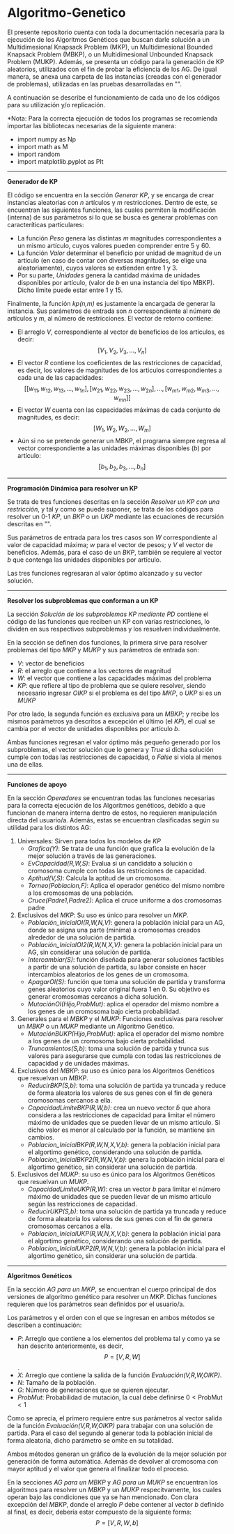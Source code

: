 # Algoritmo-Genetico
El presente repositorio cuenta con toda la documentación necesaria para la ejecución de los Algoritmos Genéticos que buscan darle solución a un Multidimesional Knapsack Problem (MKP), un Multidimesional Bounded Knapsack Problem (MBKP), o un Multidimesional Unbounded Knapsack Problem (MUKP). Además, se presenta un código para la generación de KP aleatorios, utilizados con el fin de probar la eficiencia de los AG. De igual manera, se anexa una carpeta de las instancias (creadas con el generador de problemas), utilizadas en las pruebas desarrolladas en "".

A continuación se describe el funcionamiento de cada uno de los códigos para su utilización y/o replicación.

*Nota: Para la correcta ejecución de todos los programas se recomienda importar las bibliotecas necesarias de la siguiente manera:
 * import numpy as Np
 * import math as M
 * import random
 * import matplotlib.pyplot as Plt
-----------------------------------------------------------------------------------
**Generador de KP**

El código se encuentra en la sección *Generar KP*, y se encarga de crear instancias aleatorias con *n* artículos y *m* restricciones. Dentro de este, se encuentran las siguientes funciones, las cuales permiten la modificación (interna) de sus parámetros si lo que se busca es generar problemas con caracteríticas particulares:
* La función *Peso* genera las distintas *m* magnitudes correspondientes a un mismo artículo, cuyos valores pueden comprender entre 5 y 60. 
* La función *Valor* determinar el beneficio por unidad de magnitud de un artículo (en caso de contar con diversas magnitudes, se elige una aleatoriamente), cuyos valores se extienden entre 1 y 3.
* Por su parte, *Unidades* genera la cantidad máxima de unidades disponibles por artículo, (valor de *b* en una instancia del tipo MBKP). Dicho límite puede estar entre 1 y 15.

Finalmente, la función *kp(n,m)* es justamente la encargada de generar la instancia. Sus parámetros de entrada son *n* correspondiente al número de artículos y *m*, al número de restricciones. El vector de retorno contiene:
* El arreglo *V*, correspondiente al vector de beneficios de los artículos, es decir:
     $$[V_{1},V_{2},V_{3},\dots,V_{n}]$$
* El vector *R* contiene los coeficientes de las restricciones de capacidad, es decir, los valores de magnitudes de los articulos correspondientes a cada una de las capacidades:
     $$[[w_{11},w_{12},w_{13},\dots,w_{1n}],
      [w_{21},w_{22},w_{23},\dots,w_{2n}],
      \dots ,
      [w_{m1},w_{m2},w_{m3},\dots,w_{mn}]]$$
* El vector *W* cuenta con las capacidades máximas de cada conjunto de magnitudes, es decir: $$[W_{1},W_{2},W_{2},\dots ,W_{m}]$$
* Aún si no se pretende generar un MBKP, el programa siempre regresa al vector correspondiente a las unidades máximas disponibles ($b$) por artículo: $$[b_{1},b_{2},b_{3},\dots ,b_{n}]$$
---------------------------------------------------------------------------------
**Programación Dinámica para resolver un KP**

Se trata de tres funciones descritas en la sección *Resolver un KP con una restricción*, y tal y como se puede suponer, se trata de los códigos para resolver un 0-1 *KP*, un *BKP* o un *UKP* mediante las ecuaciones de recursión descritas en "". 

Sus parámetros de entrada para los tres casos son *W* correspondiente al valor de capacidad máxima; *w* para el vector de pesos; y *V* el vector de beneficios. Además, para el caso de un *BKP*, también se requiere al vector *b* que contenga las unidades disponibles por artículo.

Las tres funciones regresaran al valor óptimo alcanzado y su vector solución.

---------------------------------------------------------------------------------
**Resolver los subproblemas que conforman a un KP**

La sección *Solución de los subproblemas KP mediante PD* contiene el código de las funciones que reciben un KP con varias restricciones, lo dividen en sus respectivos subproblemas y los resuelven individualmente.

En la sección se definen dos funciones, la primera sirve para resolver problemas del tipo *MKP* y *MUKP* y sus parámetros de entrada son:
* *V*: vector de beneficios
* *R*: el arreglo que contiene a los vectores de magnitud
* *W*: el vector que contiene a las capacidades máximas del problema
* *KP*: que refiere al tipo de problema que se quiere resolver, siendo necesario ingresar *OIKP* si el problema es del tipo *MKP*, o *UKP* si es un *MUKP*

Por otro lado, la segunda función es exclusiva para un *MBKP*; y recibe los mismos parámetros ya descritos a excepción el último (el *KP*), el cual se cambia por el vector de unidades disponibles por artículo *b*.

Ambas funciones regresan el valor óptimo más pequeño generado por los subproblemas, el vector solución que lo genera y *True* si dicha solución cumple con todas las restricciones de capacidad, o *False* si viola al menos una de ellas.

---------------------------------------------------------------------------------
**Funciones de apoyo**

En la sección *Operadores* se encuentran todas las funciones necesarias para la correcta ejecución de los Algoritmos genéticos, debido a que funcionan de manera interna dentro de estos, no requieren manipulación directa del usuario/a. Además, estas se encuentran clasificadas según su utilidad para los distintos AG:
1. Universales: Sirven para todos los modelos de *KP*
     * *Grafica(Y)*: Se trata de una función que grafica la evolución de la mejor solución a través de las generaciones.
     * *EvCapacidad(R,W,S)*: Evalua si un candidato a solución o cromosoma cumple con todas las restricciones de capacidad.
     * *Aptitud(V,S)*: Calcula la aptitud de un cromosoma.
     * *Torneo(Poblacion,F)*: Aplica el operador genético del mismo nombre a los cromosomas de una población.
     * *Cruce(Padre1,Padre2)*: Aplica el cruce uniforme a dos cromosomas padre
3. Exclusivos del *MKP*: Su uso es único para resolver un *MKP*.
     * *Población_InicialOI(R,W,N,V)*: genera la población inicial para un AG, donde se asigna una parte (miníma) a cromosomas creados alrededor de una solución de partida. 
     * *Población_InicialOI2(R,W,N,X,V)*: genera la población inicial para un AG, sin considerar una solución de partida.
     * *Intercambiar(S)*: función diseñada para generar soluciones factibles a partir de una solución de partida, su labor consiste en hacer intercambios aleatorios de los genes de un cromosoma.
     * *ApagarOI(S)*: función que toma una solución de partida y transforma genes aleatorios cuyo valor original fuera 1 en 0. Su objetivo es generar cromosomas cercanos a dicha solución.
     * *MutaciónOI(Hijo,ProbMut)*: aplica el operador del mismo nombre a los genes de un cromosoma bajo cierta probabilidad.
5. Generales para el *MBKP* y el *MUKP*: Funciones exclusivas para resolver un *MBKP* o un *MUKP* mediante un Algoritmo Genético.
     * *MutaciónBUKP(Hijo,ProbMut)*: aplica el operador del mismo nombre a los genes de un cromosoma bajo cierta probabilidad.
     * *Truncamientos(S,b)*: toma una solución de partida y trunca sus valores para asegurarse que cumpla con todas las restricciones de capacidad y de unidades máximas.
7. Exclusivos del *MBKP*: su uso es único para los Algoritmos Genéticos que resuelvan un *MBKP*.
     * *ReducirBKP(S,b)*: toma una solución de partida ya truncada y reduce de forma aleatoria los valores de sus genes con el fin de genera cromosomas cercanos a ella.
     * *CapacidadLimiteBKP(R,W,b)*: crea un nuevo vector $\bar{b}$ que ahora considera a las restricciones de capacidad para limitar el número máximo de unidades que se pueden llevar de un mismo articulo. Si dicho valor es menor al calculado por la función, se mantiene sin cambios.
     * *Poblacion_InicialBKP(R,W,N,X,V,b)*: genera la población inicial para el algortimo genético, considerando una solución de partida.
     * *Poblacion_InicialBKP2(R,W,N,V,b)*: genera la población inicial para el algortimo genético, sin considerar una solución de partida.
9. Exclusivos del *MUKP*: su uso es único para los Algoritmos Genéticos que resuelvan un *MUKP*.
     * *CapacidadLimiteUKP(R,W)*: crea un vector $b$ para limitar el número máximo de unidades que se pueden llevar de un mismo articulo según las restricciones de capacidad.
     * *ReducirUKP(S,b)*: toma una solución de partida ya truncada y reduce de forma aleatoria los valores de sus genes con el fin de genera cromosomas cercanos a ella.
     * *Poblacion_InicialUKP(R,W,N,X,V,b)*: genera la población inicial para el algortimo genético, considerando una solución de partida.
     * *Poblacion_InicialUKP2(R,W,N,V,b)*: genera la población inicial para el algortimo genético, sin considerar una solución de partida.
---------------------------------------------------------------------------------
**Algoritmos Genéticos**

En la sección *AG para un MKP*, se encuentran el cuerpo principal de dos versiones de algoritmo genético para resolver un *MKP*. Dichas funciones requieren que los parámetros sean definidos por el usuario/a.

Los parámetros y el orden con el que se ingresan en ambos métodos se describen a continuación:

* *P*: Arreglo que contiene a los elementos del problema tal y como ya se han descrito anteriormente, es decir, $$P=[V,R,W]$$.
* *X*: Arreglo que contiene la salida de la función *Evaluación(V,R,W,OIKP)*.
* *N*: Tamaño de la población.
* *G*: Número de generaciones que se quieren ejecutar.
* *ProbMut*: Probabilidad de mutación, la cual debe definirse $0<\mbox{ProbMut}<1$

Como se aprecia, el primero requiere entre sus parámetros al vector salida de la función *Evaluación(V,R,W,OIKP)* para trabajar con una solución de partida. Para el caso del segundo al generar toda la población inicial de forma aleatoria, dicho parámetro se omite en su totalidad.

Ambos métodos generan un gráfico de la evolución de la mejor solución por generación de forma automática. Además de devolver al cromosoma con mayor aptitud y el valor que genera al finalizar todo el proceso.

En la secciones *AG para un MBKP* y *AG para un MUKP* se encuentran los algoritmos para resolver un *MBKP* y un *MUKP* respecitvamente, los cuales operan bajo las condiciones que ya se han mencionado. Con clara excepción del *MBKP*, donde el arreglo *P* debe contener al vector *b* definido al final, es decir, debería estar compuesto de la siguiente forma: $$P=[V,R,W,b]$$
